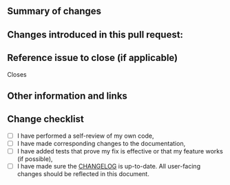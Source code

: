 ## Summary of changes
<!-- Please write a comprehensive summary of your changes and what was the motivation behind them -->
Changes introduced in this pull request:
- 


## Reference issue to close (if applicable)
<!-- Include the issue reference this pull request is connected to -->
<!-- See more keywords here https://docs.github.com/en/issues/tracking-your-work-with-issues/linking-a-pull-request-to-an-issue#linking-a-pull-request-to-an-issue-using-a-keyword -->
<!--(e.g. Closes #1)-->
Closes 


## Other information and links
<!-- Add any other context about the pull request here. Those might be helpful links based on your investigation, relevant commits from this or other repositories or anything else -->

## Change checklist
<!-- Please add a changelog entry for your change if needed. -->
<!-- Follow this format https://keepachangelog.com/en/1.0.0/ -->
- [ ] I have performed a self-review of my own code,
- [ ] I have made corresponding changes to the documentation,
- [ ] I have added tests that prove my fix is effective or that my feature works (if possible),
- [ ] I have made sure the [CHANGELOG](https://github.com/ChainSafe/forest/blob/main/CHANGELOG.md) is up-to-date. All user-facing changes should be reflected in this document.

<!-- Thank you 🔥 -->
